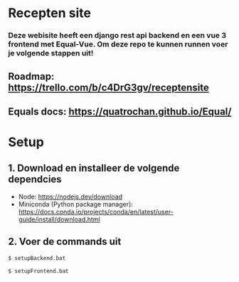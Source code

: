 # Recepten site

### Deze webisite heeft een django rest api backend en een vue 3 frontend met Equal-Vue. Om deze repo te kunnen runnen voer je volgende stappen uit!

## Roadmap: https://trello.com/b/c4DrG3gv/receptensite
## Equals docs: https://quatrochan.github.io/Equal/

# Setup

## 1. Download en installeer de volgende dependcies
- Node: https://nodejs.dev/download
- Miniconda (Python package manager): https://docs.conda.io/projects/conda/en/latest/user-guide/install/download.html

## 2. Voer de commands uit
```bash
$ setupBackend.bat
```

```bash
$ setupFrontend.bat
```
